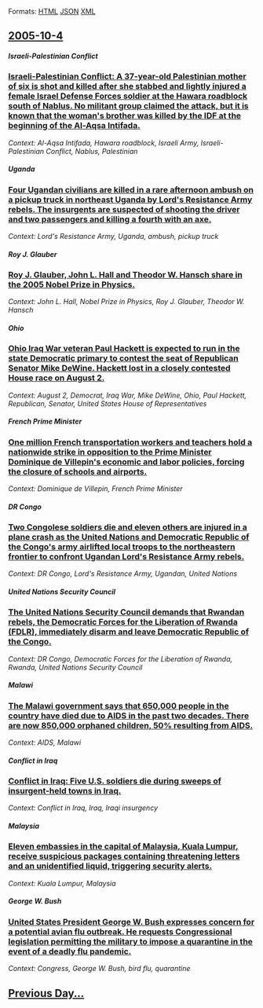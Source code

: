 
Formats: [HTML](2005/10/4/index.html)  [JSON](2005/10/4/index.json)  [XML](2005/10/4/index.xml)  

## [2005-10-4](/news/2005/10/4/index.md)

##### Israeli-Palestinian Conflict
### [ Israeli-Palestinian Conflict: A 37-year-old Palestinian mother of six is shot and killed after she stabbed and lightly injured a female Israel Defense Forces soldier at the Hawara roadblock south of Nablus. No militant group claimed the attack, but it is known that the woman's brother was killed by the IDF at the beginning of the Al-Aqsa Intifada. ](/news/2005/10/4/israeliapalestinian-conflict-a-37-year-old-palestinian-mother-of-six-is-shot-and-killed-after-she-stabbed-and-lightly-injured-a-female-i.md)
_Context: Al-Aqsa Intifada, Hawara roadblock, Israeli Army, Israeli-Palestinian Conflict, Nablus, Palestinian_

##### Uganda
### [ Four Ugandan civilians are killed in a rare afternoon ambush on a pickup truck in northeast Uganda by Lord's Resistance Army rebels. The insurgents are suspected of shooting the driver and two passengers and killing a fourth with an axe. ](/news/2005/10/4/four-ugandan-civilians-are-killed-in-a-rare-afternoon-ambush-on-a-pickup-truck-in-northeast-uganda-by-lord-s-resistance-army-rebels-the-in.md)
_Context: Lord's Resistance Army, Uganda, ambush, pickup truck_

##### Roy J. Glauber
### [ Roy J. Glauber, John L. Hall and Theodor W. Hansch share in the 2005 Nobel Prize in Physics. ](/news/2005/10/4/roy-j-glauber-john-l-hall-and-theodor-w-ha-nsch-share-in-the-2005-nobel-prize-in-physics.md)
_Context: John L. Hall, Nobel Prize in Physics, Roy J. Glauber, Theodor W. Hansch_

##### Ohio
### [ Ohio Iraq War veteran Paul Hackett is expected to run in the state Democratic primary to contest the seat of Republican Senator Mike DeWine. Hackett lost in a closely contested House race on August 2.](/news/2005/10/4/ohio-iraq-war-veteran-paul-hackett-is-expected-to-run-in-the-state-democratic-primary-to-contest-the-seat-of-republican-senator-mike-dewine.md)
_Context: August 2, Democrat, Iraq War, Mike DeWine, Ohio, Paul Hackett, Republican, Senator, United States House of Representatives_

##### French Prime Minister
### [ One million French transportation workers and teachers hold a nationwide strike in opposition to the Prime Minister Dominique de Villepin's economic and labor policies, forcing the closure of schools and airports. ](/news/2005/10/4/one-million-french-transportation-workers-and-teachers-hold-a-nationwide-strike-in-opposition-to-the-prime-minister-dominique-de-villepin-s.md)
_Context: Dominique de Villepin, French Prime Minister_

##### DR Congo
### [ Two Congolese soldiers die and eleven others are injured in a plane crash as the United Nations and Democratic Republic of the Congo's army airlifted local troops to the northeastern frontier to confront Ugandan Lord's Resistance Army rebels. ](/news/2005/10/4/two-congolese-soldiers-die-and-eleven-others-are-injured-in-a-plane-crash-as-the-united-nations-and-democratic-republic-of-the-congo-s-army.md)
_Context: DR Congo, Lord's Resistance Army, Ugandan, United Nations_

##### United Nations Security Council
### [ The United Nations Security Council demands that Rwandan rebels, the Democratic Forces for the Liberation of Rwanda (FDLR), immediately disarm and leave Democratic Republic of the Congo. ](/news/2005/10/4/the-united-nations-security-council-demands-that-rwandan-rebels-the-democratic-forces-for-the-liberation-of-rwanda-fdlr-immediately-dis.md)
_Context: DR Congo, Democratic Forces for the Liberation of Rwanda, Rwanda, United Nations Security Council_

##### Malawi
### [ The Malawi government says that 650,000 people in the country have died due to AIDS in the past two decades. There are now 850,000 orphaned children, 50% resulting from AIDS. ](/news/2005/10/4/the-malawi-government-says-that-650-000-people-in-the-country-have-died-due-to-aids-in-the-past-two-decades-there-are-now-850-000-orphaned.md)
_Context: AIDS, Malawi_

##### Conflict in Iraq
### [ Conflict in Iraq: Five U.S. soldiers die during sweeps of insurgent-held towns in Iraq. ](/news/2005/10/4/conflict-in-iraq-five-u-s-soldiers-die-during-sweeps-of-insurgent-held-towns-in-iraq.md)
_Context: Conflict in Iraq, Iraq, Iraqi insurgency_

##### Malaysia
### [ Eleven embassies in the capital of Malaysia, Kuala Lumpur, receive suspicious packages containing threatening letters and an unidentified liquid, triggering security alerts. ](/news/2005/10/4/eleven-embassies-in-the-capital-of-malaysia-kuala-lumpur-receive-suspicious-packages-containing-threatening-letters-and-an-unidentified-l.md)
_Context: Kuala Lumpur, Malaysia_

##### George W. Bush
### [ United States President George W. Bush expresses concern for a potential avian flu outbreak. He requests Congressional legislation permitting the military to impose a quarantine in the event of a deadly flu pandemic. ](/news/2005/10/4/united-states-president-george-w-bush-expresses-concern-for-a-potential-avian-flu-outbreak-he-requests-congressional-legislation-permitti.md)
_Context: Congress, George W. Bush, bird flu, quarantine_

## [Previous Day...](/news/2005/10/3/index.md)

